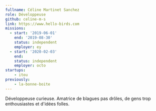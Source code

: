 ```yaml
---
fullname: Céline Martinet Sanchez
role: Développeuse
github: celine-m-s
link: https://www.hello-birds.com
missions:
  - start: '2019-06-01'
    end: '2019-08-30'
    status: independent
    employer: ey
  - start: '2020-02-03'
    end:
    status: independent
    employer: octo
startups:
    - itou
previously:
    - la-bonne-boite
---
```


Développeuse curieuse. Amatrice de blagues pas drôles, de gens trop enthousiastes et d'idées folles.